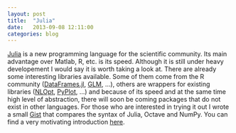 ```yaml
---
layout: post
title:  "Julia"
date:   2013-09-08 12:11:00
categories: blog
---
```


[Julia](http://julialang.org/) is a new programming language for the
scientific community. Its main advantage over Matlab, R, etc. is its
speed. Although it is still under heavy developement I would say it
is worth taking a look at. There are already some interesting
libraries available. Some of them come from the R community
([DataFrames.jl](https://github.com/JuliaStats/DataFrames),
[GLM](https://github.com/JuliaStats/GLM), ...), others are wrappers
for existing libraries ([NLOpt](https://github.com/stevengj/NLopt.jl),
[PyPlot](https://github.com/stevengj/PyPlot.jl), ...) and because of
its speed and at the same time high level of abstraction, there will
soon be coming packages that do not exist in other languages. For
those who are interested in trying it out I wrote a small
[Gist](https://gist.github.com/AlexanderFabisch/6343090) that compares
the syntax of Julia, Octave and NumPy. You can find a very motivating
introduction [here](http://julialang.org/blog/2012/02/why-we-created-julia/).
